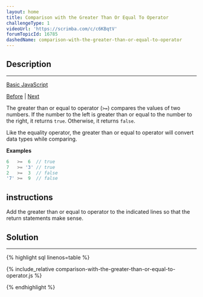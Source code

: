 ```yaml
---
layout: home
title: Comparison with the Greater Than Or Equal To Operator
challengeType: 1
videoUrl: 'https://scrimba.com/c/c6KBqtV'
forumTopicId: 16785
dashedName: comparison-with-the-greater-than-or-equal-to-operator
---
```


<div class="row">
<div class="columnStmt" markdown="1">

## Description
------

[Basic JavaScript](./README.md) 

[Before](./comparison-with-the-greater-than-operator.md)  | [Next](./comparison-with-the-less-than-operator.md) 

The greater than or equal to operator (`>=`) compares the values of two numbers. If the number to the left is greater than or equal to the number to the right, it returns `true`. Otherwise, it returns `false`.

Like the equality operator, the greater than or equal to operator will convert data types while comparing.

**Examples**

```js
6   >=  6  // true
7   >= '3' // true
2   >=  3  // false
'7' >=  9  // false
```

##  instructions 

Add the greater than or equal to operator to the indicated lines so that the return statements make sense.

</div>
<div class="columnSol" markdown="1">

## Solution
------

{% highlight sql linenos=table %}

{% include_relative comparison-with-the-greater-than-or-equal-to-operator.js %}

{% endhighlight %}

</div>
</div>

